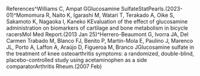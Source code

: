 References^Williams C, Ampat GGlucosamine SulfateStatPearls.(2023-01)^Momomura R, Naito K, Igarashi M, Watari T, Terakado A, Oike S, Sakamoto K, Nagaoka I, Kaneko KEvaluation of the effect of glucosamine administration on biomarkers of cartilage and bone metabolism in bicycle racersMol Med Report.(2013 Jan 25)^Herrero-Beaumont G, Ivorra JA, Del Carmen Trabado M, Blanco FJ, Benito P, Martín-Mola E, Paulino J, Marenco JL, Porto A, Laffon A, Araújo D, Figueroa M, Branco JGlucosamine sulfate in the treatment of knee osteoarthritis symptoms: a randomized, double-blind, placebo-controlled study using acetaminophen as a side comparatorArthritis Rheum.(2007 Feb)